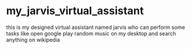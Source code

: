 # my_jarvis_virtual_assistant
this is my designed virtual assistant named jarvis who can perform some tasks like open google play random music on my desktop and search anything on wikipedia
